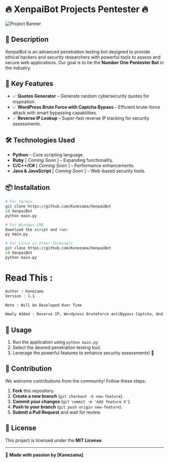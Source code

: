 # 🔥 XenpaiBot Projects Pentester 🔥

![Project Banner](https://deposit.pictures/media/images/19/16/eb/1916eb81821340638e1987cbcaa4c2c9.jpg)

## 📌 Description
XenpaiBot is an advanced penetration testing bot designed to provide ethical hackers and security researchers with powerful tools to assess and secure web applications. Our goal is to be the **Number One Pentester Bot** in the industry.

## 🎯 Key Features
- ✅ **Quotes Generator** – Generate random cybersecurity quotes for inspiration.
- ✅ **WordPress Brute Force with Captcha Bypass** – Efficient brute-force attack with smart bypassing capabilities.
- ✅ **Reverse IP Lookup** – Super-fast reverse IP tracking for security assessments.

## 🛠️ Technologies Used
- **Python** – Core scripting language.
- **Ruby** [ *Coming Soon* ] – Expanding functionality.
- **C/C++/C#** [ *Coming Soon* ] – Performance enhancements.
- **Java & JavaScript** [ *Coming Soon* ] – Web-based security tools.

## 📦 Installation
```bash
# For Termux
git clone https://github.com/Kunezama/XenpaiBot
cd XenpaiBot
python main.py

# For Windows CMD
Download the script and run:
py main.py

# For Linux or Other Terminals
git clone https://github.com/Kunezama/XenpaiBot
cd XenpaiBot
python main.py
```

# Read This :
```bash
Author : Kanezama
Version : 1.1

Note : Will be Developed Over Time

Newly Added : Reverse IP, Wordpress BruteForce antiBypass Captcha, And Fix Some Bugs
```

## 🚀 Usage
1. Run the application using `python main.py`
2. Select the desired penetration testing tool.
3. Leverage the powerful features to enhance security assessments! 🎉

## 🤝 Contribution
We welcome contributions from the community! Follow these steps:
1. **Fork** this repository.
2. **Create a new branch** (`git checkout -b new-feature`).
3. **Commit your changes** (`git commit -m 'Add feature X'`).
4. **Push to your branch** (`git push origin new-feature`).
5. **Submit a Pull Request** and wait for review.

## 📄 License
This project is licensed under the **MIT License**.

---

🚀 **Made with passion by [Kanezama]**

